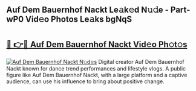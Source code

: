 ## Auf Dem Bauernhof Nackt Le𝚊k𝚎d N𝚞𝚍e - Part-wP0 Vid𝚎o Photos Le𝚊ks bgNqS

# <h2><a href="http://fb92am.evod.top/?m=Auf+Dem+Bauernhof+Nackt">🔗 👉🔴 Auf Dem Bauernhof Nackt Vid𝚎o Ph𝚘t𝚘s</a></h2>

[![Auf Dem Bauernhof Nackt N𝚞d𝚎s](https://i.imgur.com/8V9OHl7.gif)](http://fb92am.evod.top/?m=Auf+Dem+Bauernhof+Nackt)
Digital creator Auf Dem Bauernhof Nackt known for dance trend performances and lifestyle vlogs. A public figure like Auf Dem Bauernhof Nackt, with a large platform and a captive audience, can use his influence to bring about positive change. 
